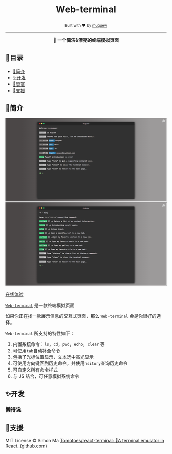 <div align="center">
	<h1>Web-terminal</h1>
	<sub>Built with ❤︎ by <a href="http://www.muquew.com">muquew</a>
</div>
<hr/>
<p align="center">🚀 <strong>一个简洁&漂亮的终端模拟页面</strong></p>


## 👀目录

- [🎉简介](https://github.com/muquew/web-terminal/blob/master/README.zh_CN.md#简介)
- [✨开发](https://github.com/muquew/web-terminal/blob/master/README.zh_CN.md#开发)
- [💚赞赏](https://github.com/muquew/web-terminal/blob/master/README.zh_CN.md#赞赏)
- [📃支援](https://github.com/muquew/web-terminal/blob/master/README.zh_CN.md#支援)




## 🎉简介

![terminal-intro](./docs/terminal.png)![terminal-intro](./docs/help.png)

[在线体验](http://www.muquew.com/about)

[`Web-terminal`](http://www.muquew.com/about) 是一款终端模拟页面

如果你正在找一款展示信息的交互式页面，那么 `Web-terminal` 会是你很好的选择。

`Web-terminal` 所支持的特性如下：

1. 内置系统命令：`ls`，`cd`，`pwd`，`echo`，`clear` 等
2. 可使用`tab`自动补全命令
3. 包括了光标位置显示，文本选中高光显示
4. 可使用方向键回到历史命令，并使用`hsitory`查询历史命令
5. 可自定义所有命令样式
6. 与 JS 结合，可任意模拟系统命令



## ✨开发

### 懒得说


## 📃支援

MIT License © Simon Ma	[Tomotoes/react-terminal: 🍳A terminal emulator in React. (github.com)](https://github.com/Tomotoes/react-terminal)


